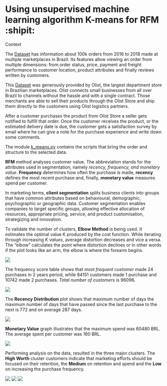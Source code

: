 # Using unsupervised machine learning algorithm K-means for RFM :shipit:

Context

The [Dataset](https://www.kaggle.com/olistbr/brazilian-ecommerce) has information about 100k orders from 2016 to 2018 made at multiple marketplaces in Brazil. Its features allow viewing an order from multiple dimensions: from order status, price, payment and freight performance to customer location, product attributes and finally reviews written by customers.

This [Dataset](https://www.kaggle.com/olistbr/brazilian-ecommerce) was generously provided by Olist, the largest department store in Brazilian marketplaces. Olist connects small businesses from all over Brazil to channels without the hassle and with a single contract. Those merchants are able to sell their products through the Olist Store and ship them directly to the customers using Olist logistics partners. 

After a customer purchases the product from Olist Store a seller gets notified to fulfill that order. Once the customer receives the product, or the estimated delivery date is due, the customer gets a satisfaction survey by email where he can give a note for the purchase experience and write down some comments.

The module [k_means.py](https://github.com/icodeitnl//Unsupervised-Machine-Learning-algorithm-K-Means-for-RFM/blob/master/k_means.py) contains the scripts that bring the order and structure to the selected data.


**RFM** method analyses customer value. The abbreviation stands for the attributes used in segmentation, namely *recency, frequency, and monetary value*. **Frequency** determines how often the purchase is made, **recency** defines the most recent purchase and, finally, **monetary value** measures spend per customer.

In marketing terms, **client segmentation** splits business clients into groups that have common attributes based on behavioural, demographic, psychographic or geographic data. Customer segmentation enables companies to target specific groups, allowing effective allocation of resources, appropriate pricing, service, and product customisation,  strategizing and innovation.


To validate the number of clusters, **Elbow Method** is being used. It estimates the optimal value K produced by the cost function. While iterating through increasing *K values*, average distortion decreases and vice a versa. The “elbow” calculates the point where distortion declines or in other words if the plot looks like an arm, the elbow is where the forearm begins.

<img src="https://github.com/icodeitnl/Unsupervised-Machine-Learning-algorithm-K-Means-for-RFM/blob/master/Elbow.jpg"/>


The frequency score table shows that *most frequent customer* made 24 purchases in 2 years period, while 84151 customers made 1 purchase and 10742 made 2 purchases. *Total number of customers* is 96096.

<img src="https://github.com/icodeitnl/Unsupervised-Machine-Learning-algorithm-K-Means-for-RFM/blob/master/FrequencyDistribution.jpg"/>

The **Recency Distribution** plot shows that maximum number of days the maximum number of days that have passed since the last purchase to the next is 772 and on average 287 days.

<img src="https://github.com/icodeitnl/Unsupervised-Machine-Learning-algorithm-K-Means-for-RFM/blob/master/RecencyDistribution.jpg"/>

**Monetary Value** graph illustrates that the maximum spend was 60480 BRL. The average spent per customer was 160 BRL.

<img src="https://github.com/icodeitnl/Unsupervised-Machine-Learning-algorithm-K-Means-for-RFM/blob/master/MonetaryValue.jpg"/>

Performing analysis on the data, resulted in the three major clusters. The **High Worth** cluster customers indicate that marketing efforts should be focused on their retention, the **Medium** on retention and spend and the **Low** on increasing the purchase frequency.

<img src="https://github.com/icodeitnl/Unsupervised-Machine-Learning-algorithm-K-Means-for-RFM/blob/master/ClustersMonetaryValueFrequency.jpg"/>

<img src="https://github.com/icodeitnl/Unsupervised-Machine-Learning-algorithm-K-Means-for-RFM/blob/master/ClustersMonetaryValueRecency.jpg"/>

<img src="https://github.com/icodeitnl/Unsupervised-Machine-Learning-algorithm-K-Means-for-RFM/blob/master/ClustersRecencyFrequency.jpg"/>




